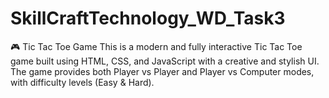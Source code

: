 # SkillCraftTechnology_WD_Task3
🎮 Tic Tac Toe Game  This is a modern and fully interactive Tic Tac Toe game built using HTML, CSS, and JavaScript with a creative and stylish UI. The game provides both Player vs Player and Player vs Computer modes, with difficulty levels (Easy &amp; Hard).
